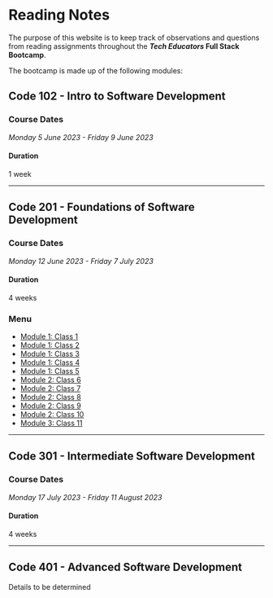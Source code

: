# Reading Notes

The purpose of this website is to keep track of observations and questions from reading assignments throughout the **_Tech Educators_ Full Stack Bootcamp**.

The bootcamp is made up of the following modules:

## Code 102 - Intro to Software Development

### Course Dates

_Monday 5 June 2023 - Friday 9 June 2023_

#### Duration

1 week

---

## Code 201 - Foundations of Software Development

### Course Dates

_Monday 12 June 2023 - Friday 7 July 2023_

#### Duration

4 weeks

### Menu

- [Module 1: Class 1](/Module1/Class1.md)
- [Module 1: Class 2](/Module1/Class2.md)
- [Module 1: Class 3](/Module1/Class3.md)
- [Module 1: Class 4](/Module1/Class4.md)
- [Module 1: Class 5](/Module1/Class5.md)
- [Module 2: Class 6](/Module2/Class6.md)
- [Module 2: Class 7](/Module2/Class7.md)
- [Module 2: Class 8](/Module2/Class8.md)
- [Module 2: Class 9](/Module2/Class9.md)
- [Module 2: Class 10](/Module2/Class10.md)
- [Module 3: Class 11](/Module2/Class11.md)

---

## Code 301 - Intermediate Software Development

### Course Dates

_Monday 17 July 2023 - Friday 11 August 2023_

#### Duration

4 weeks

---

## Code 401 - Advanced Software Development

Details to be determined
